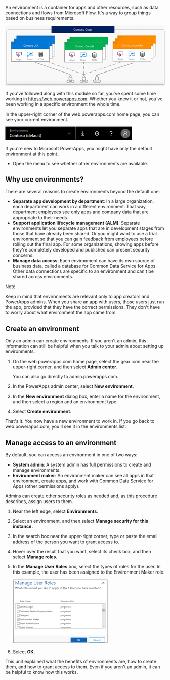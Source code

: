An environment is a container for apps and other resources, such as data connections and flows from Microsoft Flow. It's a way to group things based on business requirements.

![Environment picker](../media/powerapps-environments2.png)

If you've followed along with this module so far, you've spent some time working in https://web.powerapps.com. Whether you knew it or not, you've been working in a specific environment the whole time.

In the upper-right corner of the web.powerapps.com home page, you can see your current environment.

![Environment picker](../media/powerapps-environment-picker.png)

If you're new to Microsoft PowerApps, you might have only the default environment at this point.

- Open the menu to see whether other environments are available.

## Why use environments?
There are several reasons to create environments beyond the default one:

- **Separate app development by department**: In a large organization, each department can work in a different environment. That way, department employees see only apps and company data that are appropriate to their needs.
- **Support application lifecycle management (ALM)**: Separate environments let you separate apps that are in development stages from those that have already been shared. Or you might want to use a trial environment so that you can gain feedback from employees before rolling out the final app. For some organizations, showing apps before they're completely developed and published can present security concerns.
- **Manage data access**: Each environment can have its own source of business data, called a  database for Common Data Service for Apps. Other data connections are specific to an environment and can't be shared across environments.

> [!NOTE]
> Keep in mind that environments are relevant only to app creators and PowerApps admins. When you share an app with users, those users just run the app, provided that they have the correct permissions. They don't have to worry about what environment the app came from.

## Create an environment

Only an admin can create environments. If you aren't an admin, this information can still be helpful when you talk to your admin about setting up environments.

1. On the web.powerapps.com home page, select the gear icon near the upper-right corner, and then select **Admin center**.

    You can also go directly to admin.powerapps.com.

2. In the PowerApps admin center, select **New environment**. 
3. In the **New environment** dialog box, enter a name for the environment, and then select a region and an environment type.
4. Select **Create environment**.

That's it. You now have a new environment to work in. If you go back to web.powerapps.com, you'll see it in the environments list.

## Manage access to an environment

By default, you can access an environment in one of two ways:

- **System admin**: A system admin has full permissions to create and manage environments.
- **Environment maker**: An environment maker can see all apps in that environment, create apps, and work with Common Data Service for Apps (other permissions apply).

Admins can create other security roles as needed and, as this procedure describes, assign users to them.

1. Near the left edge, select **Environments**.
2. Select an environment, and then select **Manage security for this instance.**
3. In the search box near the upper-right corner, type or paste the email address of the person you want to grant access to.
4. Hover over the result that you want, select its check box, and then select **Manage roles**.
5. In the **Manage User Roles** box, select the types of roles for the user. In this example, the user has been assigned to the Environment Maker role.

    ![Select a new user role](../media/powerapps-user-roles.png)

6. Select **OK**.

This unit explained what the benefits of environments are, how to create them, and how to grant access to them. Even if you aren't an admin, it can be helpful to know how this works.